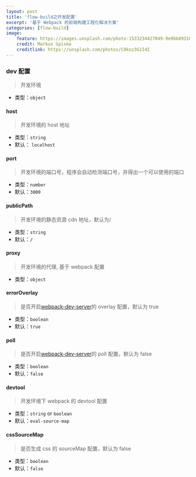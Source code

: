 ```yaml
---
layout: post
title: 'flow-build之开发配置'
excerpt: '基于 Webpack 的前端构建工程化解决方案'
categories: [flow-build]
image:
    feature: https://images.unsplash.com/photo-1533234427049-9e9bb093186d?ixlib=rb-1.2.1&ixid=eyJhcHBfaWQiOjEyMDd9&auto=format&fit=crop&w=1500&h=500&q=80
    credit: Markus Spiske
    creditlink: https://unsplash.com/photos/C0koz3G1I4I
---
```


### dev 配置

> 开发环境

-   类型：`object`

#### host

> 开发环境的 host 地址

-   类型：`string`
-   默认： `localhost`

#### port

> 开发环境的端口号，程序会自动检测端口号，并得出一个可以使用的端口

-   类型：`number`
-   默认：`3000`

#### publicPath

> 开发环境的静态资源 cdn 地址，默认为/

-   类型：`string`
-   默认：`/`

#### proxy

> 开发环境的代理, 基于 webpack 配置

-   类型：`object`

#### errorOverlay

> 是否开启[webpack-dev-server](https://www.npmjs.com/package/webpack-dev-server)的 overlay 配置，默认为 true

-   类型：`boolean`
-   默认：`true`

#### poll

> 是否开启[webpack-dev-server](https://www.npmjs.com/package/webpack-dev-server)的 poll 配置，默认为 false

-   类型：`boolean`
-   默认：`false`

#### devtool

> 开发环境下 webpack 的 devtool 配置

-   类型：`string` or `boolean`
-   默认：`eval-source-map`

#### cssSourceMap

> 是否生成 css 的 sourceMap 配置，默认为 false

-   类型：`boolean`
-   默认：`false`
